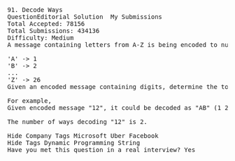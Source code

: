 <pre>
91. Decode Ways  
QuestionEditorial Solution  My Submissions
Total Accepted: 78156
Total Submissions: 434136
Difficulty: Medium
A message containing letters from A-Z is being encoded to numbers using the following mapping:

'A' -> 1
'B' -> 2
...
'Z' -> 26
Given an encoded message containing digits, determine the total number of ways to decode it.

For example,
Given encoded message "12", it could be decoded as "AB" (1 2) or "L" (12).

The number of ways decoding "12" is 2.

Hide Company Tags Microsoft Uber Facebook
Hide Tags Dynamic Programming String
Have you met this question in a real interview? Yes  
</pre>
